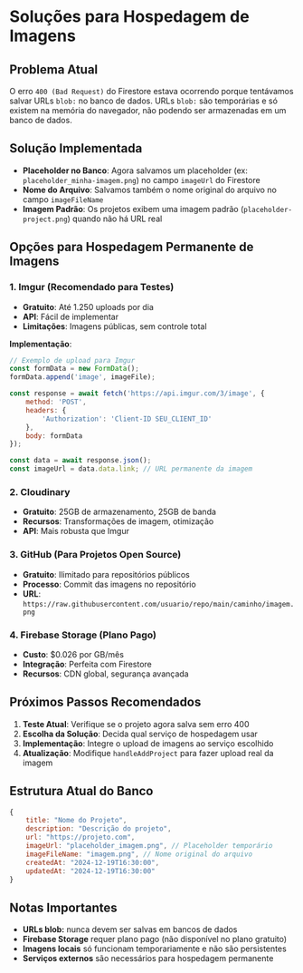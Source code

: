 # Soluções para Hospedagem de Imagens

## Problema Atual
O erro `400 (Bad Request)` do Firestore estava ocorrendo porque tentávamos salvar URLs `blob:` no banco de dados. URLs `blob:` são temporárias e só existem na memória do navegador, não podendo ser armazenadas em um banco de dados.

## Solução Implementada
- **Placeholder no Banco**: Agora salvamos um placeholder (ex: `placeholder_minha-imagem.png`) no campo `imageUrl` do Firestore
- **Nome do Arquivo**: Salvamos também o nome original do arquivo no campo `imageFileName`
- **Imagem Padrão**: Os projetos exibem uma imagem padrão (`placeholder-project.png`) quando não há URL real

## Opções para Hospedagem Permanente de Imagens

### 1. **Imgur (Recomendado para Testes)**
- **Gratuito**: Até 1.250 uploads por dia
- **API**: Fácil de implementar
- **Limitações**: Imagens públicas, sem controle total

**Implementação**:
```javascript
// Exemplo de upload para Imgur
const formData = new FormData();
formData.append('image', imageFile);

const response = await fetch('https://api.imgur.com/3/image', {
    method: 'POST',
    headers: {
        'Authorization': 'Client-ID SEU_CLIENT_ID'
    },
    body: formData
});

const data = await response.json();
const imageUrl = data.data.link; // URL permanente da imagem
```

### 2. **Cloudinary**
- **Gratuito**: 25GB de armazenamento, 25GB de banda
- **Recursos**: Transformações de imagem, otimização
- **API**: Mais robusta que Imgur

### 3. **GitHub (Para Projetos Open Source)**
- **Gratuito**: Ilimitado para repositórios públicos
- **Processo**: Commit das imagens no repositório
- **URL**: `https://raw.githubusercontent.com/usuario/repo/main/caminho/imagem.png`

### 4. **Firebase Storage (Plano Pago)**
- **Custo**: $0.026 por GB/mês
- **Integração**: Perfeita com Firestore
- **Recursos**: CDN global, segurança avançada

## Próximos Passos Recomendados

1. **Teste Atual**: Verifique se o projeto agora salva sem erro 400
2. **Escolha da Solução**: Decida qual serviço de hospedagem usar
3. **Implementação**: Integre o upload de imagens ao serviço escolhido
4. **Atualização**: Modifique `handleAddProject` para fazer upload real da imagem

## Estrutura Atual do Banco
```javascript
{
    title: "Nome do Projeto",
    description: "Descrição do projeto",
    url: "https://projeto.com",
    imageUrl: "placeholder_imagem.png", // Placeholder temporário
    imageFileName: "imagem.png", // Nome original do arquivo
    createdAt: "2024-12-19T16:30:00",
    updatedAt: "2024-12-19T16:30:00"
}
```

## Notas Importantes
- **URLs blob:** nunca devem ser salvas em bancos de dados
- **Firebase Storage** requer plano pago (não disponível no plano gratuito)
- **Imagens locais** só funcionam temporariamente e não são persistentes
- **Serviços externos** são necessários para hospedagem permanente
